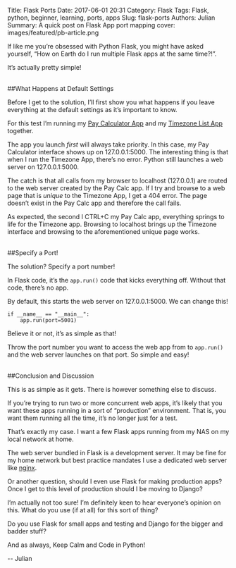 Title: Flask Ports
Date: 2017-06-01 20:31
Category: Flask
Tags: Flask, python, beginner, learning, ports, apps
Slug: flask-ports
Authors: Julian
Summary: A quick post on Flask App port mapping
cover: images/featured/pb-article.png

If like me you’re obsessed with Python Flask, you might have asked yourself, “How on Earth do I run multiple Flask apps at the same time?!”.

It’s actually pretty simple!

<br>
##What Happens at Default Settings

Before I get to the solution, I’ll first show you what happens if you leave everything at the default settings as it’s important to know.

For this test I’m running my [Pay Calculator App](https://github.com/pybites/100DaysOfCode/tree/master/060) and my [Timezone List App](https://github.com/pybites/100DaysOfCode/tree/master/083) together.

The app you launch *first* will always take priority. In this case, my Pay Calculator interface shows up on 127.0.0.1:5000. The interesting thing is that when I run the Timezone App, there’s no error. Python still launches a web server on 127.0.0.1:5000.

The catch is that all calls from my browser to localhost (127.0.0.1) are routed to the web server created by the Pay Calc app. If I try and browse to a web page that is *unique* to the Timezone App, I get a 404 error. The page doesn’t exist in the Pay Calc app and therefore the call fails.

As expected, the second I CTRL+C my Pay Calc app, everything springs to life for the Timezone app. Browsing to localhost brings up the Timezone interface and browsing to the aforementioned unique page works.


<br>
##Specify a Port!

The solution? Specify a port number!

In Flask code, it’s the `app.run()` code that kicks everything off. Without that code, there’s no app.

By default, this starts the web server on 127.0.0.1:5000. We can change this!

~~~~
if __name__ == "__main__":
    app.run(port=5001)
~~~~

Believe it or not, it’s as simple as that!

Throw the port number you want to access the web app from to `app.run()` and the web server launches on that port. So simple and easy!


<br>
##Conclusion and Discussion

This is as simple as it gets. There is however something else to discuss.

If you’re trying to run two or more concurrent web apps, it’s likely that you want these apps running in a sort of “production” environment. That is, you want them running all the time, it’s no longer just for a test.

That’s exactly my case. I want a few Flask apps running from my NAS on my local network at home.

The web server bundled in Flask is a development server. It may be fine for my home network but best practice mandates I use a dedicated web server like [nginx](http://nginx.org/en/).

Or another question, should I even use Flask for making production apps? Once I get to this level of production should I be moving to Django?

I’m actually not too sure! I’m definitely keen to hear everyone’s opinion on this. What do you use (if at all) for this sort of thing?

Do you use Flask for small apps and testing and Django for the bigger and badder stuff?

And as always, Keep Calm and Code in Python!

-- Julian
